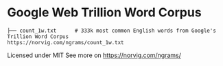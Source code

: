 # Google Web Trillion Word Corpus

```plaintext
├── count_1w.txt      # 333k most common English words from Google's Trillion Word Corpus
https://norvig.com/ngrams/count_1w.txt
```

Licensed under MIT
See more on https://norvig.com/ngrams/
